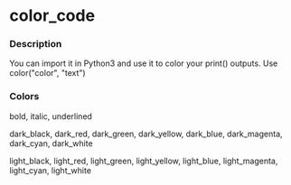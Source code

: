 # color_code
### Description
You can import it in Python3 and use it to color your print() outputs.
Use color("color", "text")
### Colors
bold, italic, underlined

dark_black, dark_red, dark_green, dark_yellow, dark_blue, dark_magenta, dark_cyan, dark_white

light_black, light_red, light_green, light_yellow, light_blue, light_magenta, light_cyan, light_white
